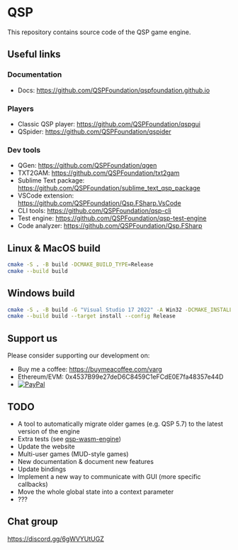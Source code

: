 # QSP

This repository contains source code of the QSP game engine.

## Useful links

### Documentation

* Docs: https://github.com/QSPFoundation/qspfoundation.github.io

### Players

* Classic QSP player: https://github.com/QSPFoundation/qspgui
* QSpider: https://github.com/QSPFoundation/qspider

### Dev tools

* QGen: https://github.com/QSPFoundation/qgen
* TXT2GAM: https://github.com/QSPFoundation/txt2gam
* Sublime Text package: https://github.com/QSPFoundation/sublime_text_qsp_package
* VSCode extension: https://github.com/QSPFoundation/Qsp.FSharp.VsCode
* CLI tools: https://github.com/QSPFoundation/qsp-cli
* Test engine: https://github.com/QSPFoundation/qsp-test-engine
* Code analyzer: https://github.com/QSPFoundation/Qsp.FSharp

## Linux & MacOS build

```bash
cmake -S . -B build -DCMAKE_BUILD_TYPE=Release
cmake --build build
```

## Windows build

```bash
cmake -S . -B build -G "Visual Studio 17 2022" -A Win32 -DCMAKE_INSTALL_PREFIX=out
cmake --build build --target install --config Release
```

## Support us

Please consider supporting our development on:
* Buy me a coffee: https://buymeacoffee.com/varg
* Ethereum/EVM: 0x4537B99e27deD6C8459C1eFCdE0E7fa48357e44D
* [![PayPal](https://www.paypalobjects.com/en_US/i/btn/btn_donateCC_LG.gif)](https://www.paypal.com/donate/?hosted_button_id=RB8B6EQW4FW6N)

## TODO

* A tool to automatically migrate older games (e.g. QSP 5.7) to the latest version of the engine
* Extra tests (see [qsp-wasm-engine](https://github.com/QSPFoundation/qsp-wasm-engine/tree/main/tests))
* Update the website
* Multi-user games (MUD-style games)
* New documentation & document new features
* Update bindings
* Implement a new way to communicate with GUI (more specific callbacks)
* Move the whole global state into a context parameter
* ???

## Chat group

https://discord.gg/6gWVYUtUGZ
